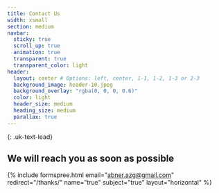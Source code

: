```yaml
---
title: Contact Us
width: xsmall
section: medium
navbar:
  sticky: true
  scroll_up: true
  animation: true
  transparent: true
  transparent_color: light
header:
  layout: center # Options: left, center, 1-1, 1-2, 1-3 or 2-3
  background_image: header-10.jpeg
  background_overlay: "rgba(0, 0, 0, 0.6)"
  color: light
  header_size: medium
  heading_size: medium
  parallax: true
---
```


{: .uk-text-lead}

## We will reach you as soon as possible
{% include formspree.html email="abner.azg@gmail.com" redirect="/thanks/" name="true" subject="true" layout="horizontal" %}


